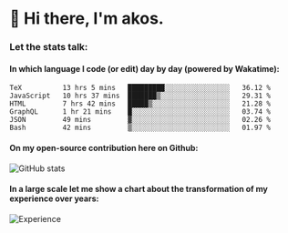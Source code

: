 # 👋 Hi there, I'm akos. 


### Let the stats talk:


#### In which language I code (or edit) day by day (powered by Wakatime): 

<!--START_SECTION:waka-->

```text
TeX          13 hrs 5 mins   █████████░░░░░░░░░░░░░░░░   36.12 %
JavaScript   10 hrs 37 mins  ███████▒░░░░░░░░░░░░░░░░░   29.31 %
HTML         7 hrs 42 mins   █████▒░░░░░░░░░░░░░░░░░░░   21.28 %
GraphQL      1 hr 21 mins    █░░░░░░░░░░░░░░░░░░░░░░░░   03.74 %
JSON         49 mins         ▓░░░░░░░░░░░░░░░░░░░░░░░░   02.26 %
Bash         42 mins         ▒░░░░░░░░░░░░░░░░░░░░░░░░   01.97 %
```

<!--END_SECTION:waka-->

#### On my open-source contribution here on Github:
 
![GitHub stats](https://github-readme-stats.vercel.app/api?username=akosbalasko)

#### In a large scale let me show a chart about the transformation of my experience over years:   

![Experience](https://cr-skills-chart-widget.azurewebsites.net/api/api?username=akosbalasko)
